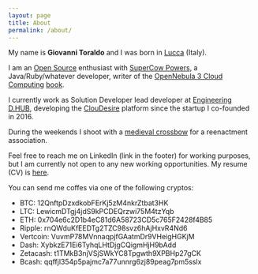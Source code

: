 ```yaml
---
layout: page
title: About
permalink: /about/
---
```

My name is **Giovanni Toraldo** and I was born in [Lucca][lucca] (Italy).

I am an [Open Source][1] enthusiast with [SuperCow Powers][2], a
Java/Ruby/whatever developer, writer of the [OpenNebula 3 Cloud Computing][3]
[book][4].

I currently work as Solution Developer lead developer at [Engineering D.HUB][5],
developing the [ClouDesire][6] platform since the startup I co-founded in 2016.

During the weekends I shoot with a [medieval crossbow][7] for a reenactment association.

Feel free to reach me on LinkedIn (link in the footer) for working purposes, but
I am currently not open to any new working opportunities. My resume (CV) is
[here](/files/giovanni-toraldo-cv.pdf).

You can send me coffes via one of the following cryptos:

* BTC: 12QnftpDzxdkobFErKj5zM4nkrZtbat3HK
* LTC: LewicmDTgj4jdS9kPCDEQrzwi75M4tzYqb
* ETH: 0x704e6c2D1b4eC81d6A58723CD5c765F2428f4B85
* Ripple: rnQWduKfEEDTg2TZC98svz6hAjHxvR4Nd6
* Vertcoin: VuvmP78MVnnaqpjfGAatmDr9VHeigHGKjM
* Dash: XybkzE71Ei6TyhqLHtDjgCQigmHjH9bAdd
* Zetacash: t1TMkB3njVSjSWkYC8Tpgwth9XPBHp27gCK
* Bcash: qqffjl354p5pajmc7a77unnrg6zj89peag7pm5sslx

[lucca]: https://goo.gl/maps/ULH2ab9wLrNGa3M86
[1]: https://github.com/gionn
[2]: http://serverfault.com/users/72778/giovanni-toraldo
[3]: https://www.packtpub.com/virtualization-and-cloud/opennebula-3-cloud-computing
[4]: http://www.amazon.com/OpenNebula-Cloud-Computing-Giovanni-Toraldo/dp/1849517460
[5]: https://eng.it/dhub
[6]: https://www.cloudesire.com
[7]: https://consanpaolino.org/gallery
